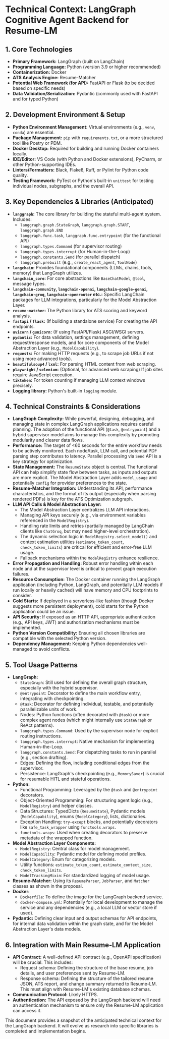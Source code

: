 # Technical Context: LangGraph Cognitive Agent Backend for Resume-LM

## 1. Core Technologies

*   **Primary Framework:** LangGraph (built on LangChain)
*   **Programming Language:** Python (version 3.9 or higher recommended)
*   **Containerization:** Docker
*   **ATS Analysis Engine:** Resume-Matcher
*   **Potential Web Framework (for API):** FastAPI or Flask (to be decided based on specific needs)
*   **Data Validation/Serialization:** Pydantic (commonly used with FastAPI and for typed Python)

## 2. Development Environment & Setup

*   **Python Environment Management:** Virtual environments (e.g., `venv`, `conda`) are essential.
*   **Package Management:** `pip` with `requirements.txt`, or a more structured tool like Poetry or PDM.
*   **Docker Desktop:** Required for building and running Docker containers locally.
*   **IDE/Editor:** VS Code (with Python and Docker extensions), PyCharm, or other Python-supporting IDEs.
*   **Linters/Formatters:** Black, Flake8, Ruff, or Pylint for Python code quality.
*   **Testing Framework:** PyTest or Python's built-in `unittest` for testing individual nodes, subgraphs, and the overall API.

## 3. Key Dependencies & Libraries (Anticipated)

*   **`langgraph`:** The core library for building the stateful multi-agent system. Includes:
    *   `langgraph.graph.StateGraph`, `langgraph.graph.START`, `langgraph.graph.END`
    *   `langgraph.func.task`, `langgraph.func.entrypoint` (for the functional API)
    *   `langgraph.types.Command` (for supervisor routing)
    *   `langgraph.types.interrupt` (for Human-in-the-Loop)
    *   `langgraph.constants.Send` (for parallel dispatch)
    *   `langgraph.prebuilt` (e.g., `create_react_agent`, `ToolNode`)
*   **`langchain`:** Provides foundational components (LLMs, chains, tools, memory) that LangGraph utilizes.
*   **`langchain_core`:** For core abstractions like `BaseChatModel`, `@tool`, message types.
*   **`langchain-community`, `langchain-openai`, `langchain-google-genai`, `langchain-groq`, `langchain-openrouter` etc.:** Specific LangChain packages for LLM integrations, particularly for the Model Abstraction Layer.
*   **`resume-matcher`:** The Python library for ATS scoring and keyword analysis.
*   **`fastapi` / `flask`:** (If building a standalone service) For creating the API endpoints.
*   **`uvicorn` / `gunicorn`:** (If using FastAPI/Flask) ASGI/WSGI servers.
*   **`pydantic`:** For data validation, settings management, defining request/response models, and for core components of the Model Abstraction Layer (e.g., `ModelCapability`).
*   **`requests`:** For making HTTP requests (e.g., to scrape job URLs if not using more advanced tools).
*   **`beautifulsoup4` / `lxml`:** For parsing HTML content from web scraping.
*   **`playwright` / `selenium`:** (Optional, for advanced web scraping) If job sites require JavaScript execution.
*   **`tiktoken`:** For token counting if managing LLM context windows precisely.
*   **Logging library:** Python's built-in `logging` module.

## 4. Technical Constraints & Considerations

*   **LangGraph Complexity:** While powerful, designing, debugging, and managing state in complex LangGraph applications requires careful planning. The adoption of the functional API (`@task`, `@entrypoint`) and a hybrid supervisor model aims to manage this complexity by promoting modularity and clearer data flows.
*   **Performance:** The target of <60 seconds for the entire workflow needs to be actively monitored. Each node/task, LLM call, and potential PDF parsing step contributes to latency. Parallel processing via `Send` API is a key strategy for optimization.
*   **State Management:** The `ResumeState` object is central. The functional API can help simplify state flow between tasks, as inputs and outputs are more explicit. The Model Abstraction Layer adds `model_usage` and potentially `config` for provider preferences to the state.
*   **Resume-Matcher Integration:** Understanding its API, performance characteristics, and the format of its output (especially when parsing rendered PDFs) is key for the ATS Optimization subgraph.
*   **LLM API Calls & Model Abstraction Layer:**
    *   The Model Abstraction Layer centralizes LLM API interactions.
    *   Managing API keys securely (e.g., via environment variables referenced in the `ModelRegistry`).
    *   Handling rate limits and retries (partially managed by LangChain clients like `ChatGroq`, but may need higher-level orchestration).
    *   The dynamic selection logic in `ModelRegistry.select_model()` and context estimation utilities (`estimate_token_count`, `check_token_limits`) are critical for efficient and error-free LLM usage.
    *   Fallback mechanisms within the `ModelRegistry` enhance resilience.
*   **Error Propagation and Handling:** Robust error handling within each node and at the supervisor level is critical to prevent graph execution failures.
*   **Resource Consumption:** The Docker container running the LangGraph application (including Python, LangGraph, and potentially LLM models if run locally or heavily cached) will have memory and CPU footprints to consider.
*   **Cold Starts:** If deployed in a serverless-like fashion (though Docker suggests more persistent deployment), cold starts for the Python application could be an issue.
*   **API Security:** If exposed as an HTTP API, appropriate authentication (e.g., API keys, JWT) and authorization mechanisms must be implemented.
*   **Python Version Compatibility:** Ensuring all chosen libraries are compatible with the selected Python version.
*   **Dependency Management:** Keeping Python dependencies well-managed to avoid conflicts.

## 5. Tool Usage Patterns

*   **LangGraph:**
    *   `StateGraph`: Still used for defining the overall graph structure, especially with the hybrid supervisor.
    *   `@entrypoint`: Decorator to define the main workflow entry, integrating with checkpointing.
    *   `@task`: Decorator for defining individual, testable, and potentially parallelizable units of work.
    *   Nodes: Python functions (often decorated with `@task`) or more complex agent nodes (which might internally use `StateGraph` or ReAct patterns).
    *   `langgraph.types.Command`: Used by the supervisor node for explicit routing instructions.
    *   `langgraph.types.interrupt`: Native mechanism for implementing Human-in-the-Loop.
    *   `langgraph.constants.Send`: For dispatching tasks to run in parallel (e.g., section drafting).
    *   Edges: Defining the flow, including conditional edges from the supervisor.
    *   Persistence: LangGraph's checkpointing (e.g., `MemorySaver`) is crucial for resumable HITL and stateful operations.
*   **Python:**
    *   Functional Programming: Leveraged by the `@task` and `@entrypoint` decorators.
    *   Object-Oriented Programming: For structuring agent logic (e.g., `ModelRegistry`) and helper classes.
    *   Data Structures: TypedDicts (`ResumeState`), Pydantic models (`ModelCapability`), enums (`ModelCategory`), lists, dictionaries.
    *   Exception Handling: `try-except` blocks, and potentially decorators like `safe_task_wrapper` using `functools.wraps`.
    *   `functools.wraps`: Used when creating decorators to preserve metadata of the wrapped function.
*   **Model Abstraction Layer Components:**
    *   `ModelRegistry`: Central class for model management.
    *   `ModelCapability`: Pydantic model for defining model profiles.
    *   `ModelCategory`: Enum for categorizing models.
    *   Utility functions: `estimate_token_count`, `estimate_context_size`, `check_token_limits`.
    *   `ModelTrackingMixin`: For standardized logging of model usage.
*   **Resume-Matcher:** Using its `ResumeParser`, `JobParser`, and `Matcher` classes as shown in the proposal.
*   **Docker:**
    *   `Dockerfile`: To define the image for the LangGraph backend service.
    *   `docker-compose.yml`: Potentially for local development to manage the service and any dependencies (e.g., a local LLM or vector store if used).
*   **Pydantic:** Defining clear input and output schemas for API endpoints, for internal data validation within the graph state, and for the Model Abstraction Layer's data models.

## 6. Integration with Main Resume-LM Application

*   **API Contract:** A well-defined API contract (e.g., OpenAPI specification) will be crucial. This includes:
    *   Request schema: Defining the structure of the base resume, job details, and user preferences sent by Resume-LM.
    *   Response schema: Defining the structure of the tailored resume JSON, ATS report, and change summary returned to Resume-LM. This must align with Resume-LM's existing database schemas.
*   **Communication Protocol:** Likely HTTPS.
*   **Authentication:** The API exposed by the LangGraph backend will need an authentication mechanism to ensure only the Resume-LM application can access it.

This document provides a snapshot of the anticipated technical context for the LangGraph backend. It will evolve as research into specific libraries is completed and implementation begins.
